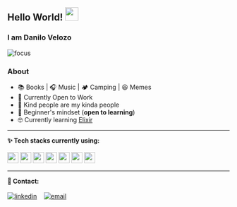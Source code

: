 ## Hello World! <img src="https://raw.githubusercontent.com/iampavangandhi/iampavangandhi/master/gifs/Hi.gif" width="30px"></h2>

### I am Danilo Velozo

![focus](https://img.shields.io/badge/focus-backend-brightgreen)

### About

- :books: Books  | :headphones: Music | :camping: Camping | :laughing: Memes
- :briefcase: Currently Open to Work
- :purple_heart: Kind people are my kinda people
- :apple: Beginner's mindset (**open to learning**)
- 🤓  Currently learning [Elixir](https://elixir-lang.org/)


---


**✨ Tech stacks currently using:** <br>
<br>
<code><a href="https://www.ruby-lang.org/" target="_blank"><img height="25" src="https://www.vectorlogo.zone/logos/ruby-lang/ruby-lang-icon.svg"></a></code>
<code><a href="https://elixir-lang.org/" target="_blank"><img height="25" src="https://www.vectorlogo.zone/logos/elixir-lang/elixir-lang-icon.svg"></a></code>
<code><a href="https://www.javascript.com/" target="_blank"><img height="25" src="https://www.vectorlogo.zone/logos/javascript/javascript-icon.svg"></a></code>
<code><a href="https://www.postgresql.org/" target="_blank"><img height="25" src="https://www.vectorlogo.zone/logos/postgresql/postgresql-icon.svg"></a></code>
<code><a href="https://aws.amazon.com" target="_blank"><img height="25" src="https://www.vectorlogo.zone/logos/amazon_aws/amazon_aws-icon.svg"></a></code>
<code><a href="https://dashboard.heroku.com/" target="_blank"><img height="25" src="https://www.vectorlogo.zone/logos/heroku/heroku-icon.svg"></a></code>
<code><a href="https://code.visualstudio.com/" target="_blank"><img height="25" src="https://www.vectorlogo.zone/logos/visualstudio_code/visualstudio_code-icon.svg"></a></code>


---


**💬 Contact:** <br>
<br>
[![linkedin](https://user-images.githubusercontent.com/25087769/87172072-530a5080-c2dc-11ea-8e2c-8ee4dbf3394b.png)](https://www.linkedin.com/in/danilovelozo) &nbsp;&nbsp;
[![email](https://user-images.githubusercontent.com/25087769/87174308-a4680f00-c2df-11ea-90b0-5fa1fa76d2f1.png)](mailto:velozo.dan@gmail.com)
 
